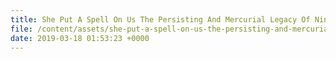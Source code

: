```yaml
---
title: She Put A Spell On Us The Persisting And Mercurial Legacy Of Nina Simone
file: /content/assets/she-put-a-spell-on-us-the-persisting-and-mercurial-legacy-of-nina-simone.pdf
date: 2019-03-18 01:53:23 +0000
---
```

